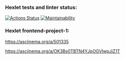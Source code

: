 ### Hexlet tests and linter status:
[![Actions Status](https://github.com/yuramummy/frontend-project-lvl1/workflows/hexlet-check/badge.svg)](https://github.com/yuramummy/frontend-project-lvl1/actions)
[![Maintainability](https://api.codeclimate.com/v1/badges/a99a88d28ad37a79dbf6/maintainability)](https://codeclimate.com/github/codeclimate/codeclimate/maintainability)


### Hexlet frontend-project-1:
https://asciinema.org/a/501335

https://asciinema.org/a/OK3Bs0TBTN4YJpOGVIwpJiZ1T
